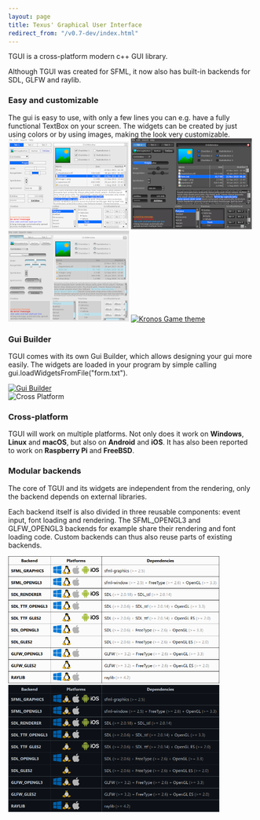 ```yaml
---
layout: page
title: Texus' Graphical User Interface
redirect_from: "/v0.7-dev/index.html"
---
```


TGUI is a cross-platform modern c++ GUI library.

Although TGUI was created for SFML, it now also has built-in backends for SDL, GLFW and raylib.

<h3>Easy and customizable</h3>
The gui is easy to use, with only a few lines you can e.g. have a fully functional TextBox on your screen. The widgets can be created by just using colors or by using images, making the look very customizable.

<div>
  <a href="/resources/Screenshots/v0.10-White.png" onclick="return showLightBox(event, href);"><img src="/resources/Screenshots/v0.10-White-small.png" alt="TGUI 0.10 White theme" width="246" height="185"/></a>
  <a href="/resources/Screenshots/v0.10-Black.png" onclick="return showLightBox(event, href);"><img src="/resources/Screenshots/v0.10-Black-small.png" alt="TGUI 0.10 Black theme" width="246" height="185"/></a>
  <a href="/resources/Screenshots/v0.10-BabyBlue.png" onclick="return showLightBox(event, href);"><img src="/resources/Screenshots/v0.10-BabyBlue-small.png" alt="TGUI 0.10 BabyBlue theme" width="246" height="185"/></a>
  <a href="/resources/Screenshots/KronosGame.jpg" onclick="return showLightBox(event, href);"><img src="/resources/Screenshots/KronosGame-small.jpg" alt="Kronos Game theme" width="246" height="185"/></a>
</div>

<div>
  <div class="HomePageLargerColumn">
    <h3>Gui Builder</h3>
    <p>TGUI comes with its own Gui Builder, which allows designing your gui more easily. The widgets are loaded in your program by simple calling gui.loadWidgetsFromFile("form.txt").</p>
  </div>
  <div class="HomePageSmallerColumn">
    <a href="/resources/GuiBuilder-0.8.5.png" onclick="return showLightBox(event, href);"><img src="/resources/GuiBuilder-0.8.5-small.jpg" alt="Gui Builder" width="360" height="195" /></a>
  </div>
</div>

<div>
  <div class="HomePageSmallerColumn">
    <img src="/resources/CrossPlatform.jpg" alt="Cross Platform" width="340" height="185" />
  </div>
  <div class="HomePageLargerColumn">
    <h3>Cross-platform</h3>
    <p>TGUI will work on multiple platforms. Not only does it work on <b>Windows</b>, <b>Linux</b> and <b>macOS</b>, but also on <b>Android</b> and <b>iOS</b>. It has also been reported to work on <b>Raspberry Pi</b> and <b>FreeBSD</b>.</p>
  </div>
</div>

<div>
  <div class="HomePageLargerColumn">
    <h3>Modular backends</h3>
    <p>The core of TGUI and its widgets are independent from the rendering, only the backend depends on external libraries.</p>
    <p>Each backend itself is also divided in three reusable components: event input, font loading and rendering. The SFML_OPENGL3 and GLFW_OPENGL3 backends for example share their rendering and font loading code. Custom backends can thus also reuse parts of existing backends.</p>
  </div>
  <div class="HomePageSmallerColumn">
    <a class="light-mode-only" href="/resources/BackendList.png" onclick="return showLightBox(event, href);">
        <img src="/resources/BackendList.png" width="430" height="259"/>
    </a>
    <a class="dark-mode-only" href="/resources/BackendList-dark.png" onclick="return showLightBox(event, href);">
        <img src="/resources/BackendList-dark.png" width="430" height="259"/>
    </a>
  </div>
</div>


<!-- Make some of the images use a lightbox when javascript is enabled -->
<script type="text/javascript">
  function showLightBox(event, href) {
    if (event.ctrlKey || event.shiftKey) {
      return true;
    }

    var background = document.createElement("div");
    background.id = "LightBox";
    background.onclick = function() { hideLightBox(); }
    document.getElementById("contents").appendChild(background);

    var image = document.createElement("img");
    image.src = href;
    background.appendChild(image);
    return false;
  }

  function hideLightBox() {
    var lightbox = document.getElementById("LightBox");
    if (lightbox) {
      document.getElementById("contents").removeChild(lightbox);
    }
  }
</script>
